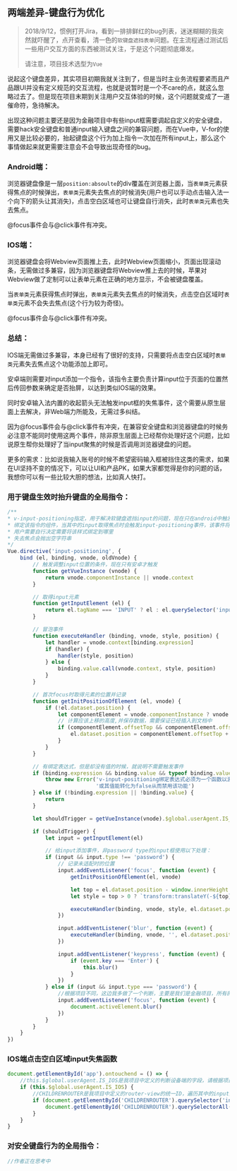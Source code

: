 ## 两端差异-键盘行为优化

> 2018/9/12，惯例打开Jira，看到一排排鲜红的bug列表，迷迷糊糊的我突然就吓醒了，点开查看，清一色的`软键盘遮挡表单`问题。在主流程通过测试后一些用户交互方面的东西被测试关注，于是这个问题彻底爆发。
>
> 请注意，项目技术选型为`Vue`

说起这个键盘差异，其实项目初期我就关注到了，但是当时主业务流程要紧而且产品跟UI并没有定义规范的交互流程，也就是说暂时是一个不care的点，就这么忽略过去了。但是现在项目末期到关注用户交互体验的时候，这个问题就变成了一道催命符，急待解决。

出现这种问题主要还是因为金融项目中有些input框需要调起自定义的安全键盘，需要hack安全键盘和普通input输入键盘之间的兼容问题，而在Vue中，V-for的使用又是比较必要的，抬起键盘这个行为加上指令一次加在所有input上，那么这个事情做起来就更需要注意会不会导致出现奇怪的bug。

### Android端：

浏览器键盘像是一层`position:absoulte`的div覆盖在浏览器上面，当`表单类`元素获得焦点的时候弹出，`表单类`元素失去焦点的时候消失(用户也可以手动点击输入法一个向下的箭头让其消失)，点击空白区域也可让键盘自行消失，此时`表单类`元素也失去焦点。

@focus事件会与@click事件有冲突。

### IOS端：

浏览器键盘会将Webview页面推上去，此时Webview页面缩小，页面出现滚动条，无需做过多兼容，因为浏览器键盘将Webview推上去的时候，苹果对Webview做了定制可以让表单元素在正确的地方显示，不会被键盘覆盖。

当`表单类`元素获得焦点时弹出，`表单类`元素失去焦点的时候消失，点击空白区域时`表单类`元素不会失去焦点(这个行为较为奇怪)。

@focus事件会与@click事件有冲突。

### 总结：

IOS端无需做过多兼容，本身已经有了很好的支持，只需要将点击空白区域时`表单类`元素失去焦点这个功能添加上即可。

安卓端则需要对input添加一个指令，该指令主要负责计算input位于页面的位置然后传回参数来确定是否抬屏，以达到类似IOS端的效果。

同时安卓输入法内置的收起箭头无法触发input框的失焦事件，这个需要从原生层面上去解决，非Web端力所能及，无需过多纠结。

因为@focus事件会与@click事件有冲突，在兼容安全键盘和浏览器键盘的时候务必注意不能同时使用这两个事件，除非原生层面上已经帮你处理好这个问题，比如说原生帮你处理好了当input聚焦的时候是否调用浏览器键盘的问题。

更多的需求：比如说我输入账号的时候不希望密码输入框被挡住这类的需求，如果在UI坚持不变的情况下，可以让UI和产品PK，如果大家都觉得是你的问题的话，我想你可以有一些比较大胆的想法，比如真人快打。

### 用于键盘生效时抬升键盘的全局指令：

```javascript
/**
* v-input-positioning指定，用于解决软键盘遮挡input的问题，现在只在android中触发
* 绑定该指令的组件，当其中的input取得焦点时会触发input-positioning事件，该事件将该元素应该上移的样式抛出来
* 用户需要自行决定需要将该样式绑定到哪里
* 失去焦点会抛出空字符串
*/
Vue.directive('input-positioning', {
    bind (el, binding, vnode, oldVnode) {
        // 触发调整input位置的条件，现在只有安卓才触发
        function getVueInstance (vnode) {
            return vnode.componentInstance || vnode.context
        }

        // 取得input元素
        function getInputElement (el) {
            return el.tagName === 'INPUT' ? el : el.querySelector('input')
        }

        // 冒泡事件
        function executeHandler (binding, vnode, style, position) {
            let handler = vnode.context[binding.expression]
            if (handler) {
                handler(style, position)
            } else {
                binding.value.call(vnode.context, style, position)
            }
        }

        // 首次focus时取得元素的位置并记录
        function getInitPositionOfElement (el, vnode) {
            if (!el.dataset.position) {
                let componentElement = vnode.componentInstance ? vnode.componentInstance.$el : el
                // 计算应该上移的高度,并保存数据，需要保证已经插入到文档中
                if (componentElement.offsetTop && componentElement.offsetHeight) {
                    el.dataset.position = componentElement.offsetTop + componentElement.offsetHeight
                }
            }
        }

        // 有绑定表达式，但是却没有值的时候，就说明不需要触发事件
        if (binding.expression && binding.value && typeof binding.value !== 'function') {
            throw new Error('v-input-positioning绑定表达式必须为一个函数以激活input自适应位置功能，' +
                            '或其值能转化为false从而禁用该功能')
        } else if (!binding.expression || !binding.value) {
            return
        }

        let shouldTrigger = getVueInstance(vnode).$global.userAgent.IS_ANDROID

        if (shouldTrigger) {
            let input = getInputElement(el)

            // 给input添加事件，非password type的input框使用以下处理：
            if (input && input.type !== 'password') {
                // 记录未适配时的位置
                input.addEventListener('focus', function (event) {
                    getInitPositionOfElement(el, vnode)

                    let top = el.dataset.position - window.innerHeight * 0.40
                    let style = top > 0 ? `transform:translateY(-${top}px)` : ''

                    executeHandler(binding, vnode, style, el.dataset.position)
                })

                input.addEventListener('blur', function (event) {
                    executeHandler(binding, vnode, '', el.dataset.position)
                })

                input.addEventListener('keypress', function (event) {
                    if (event.key === 'Enter') {
                        this.blur()
                    }
                })
            } else if (input && input.type === 'password') {
                //根据项目不同，这边我多做了一个判断，主要是我们是金融项目，所有的password type input都要用到安全键盘。只要input框得到焦点那么浏览器自带的键盘就会弹出，要避免这种情况就使用document.activeElement.blur()。普通项目去掉这个判断即可
                input.addEventListener('focus', function (event) {
                    document.activeElement.blur()
                })
            }
        }
    }
})
```

### IOS端点击空白区域input失焦函数

```javascript
document.getElementById('app').ontouchend = () => {
    //this.$global.userAgent.IS_IOS是我项目中定义的判断设备端的字段，请根据项目情况自行设置
    if (this.$global.userAgent.IS_IOS) {
        //CHILDRENROUTER是我项目中定义的router-view的统一ID，遍历其中的input并使它们全部失焦。
        if (document.getElementById('CHILDRENROUTER').querySelector('input')) {
            document.getElementById('CHILDRENROUTER').querySelectorAll('input').blur()
        }
    }
}
```

### 对安全键盘行为的全局指令：

```javascript
//作者正在思考中
```

